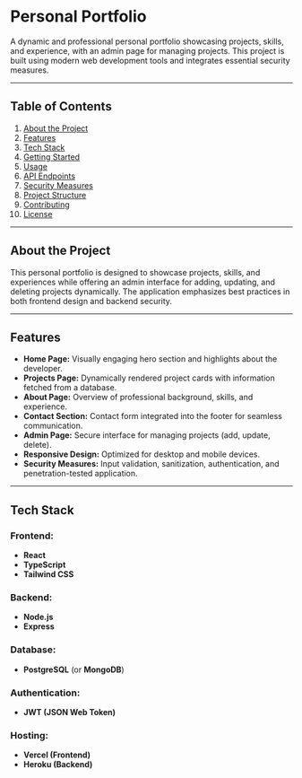 # **Personal Portfolio**

A dynamic and professional personal portfolio showcasing projects, skills, and experience, with an admin page for managing projects. This project is built using modern web development tools and integrates essential security measures.

---

## **Table of Contents**

1. [About the Project](#about-the-project)  
2. [Features](#features)  
3. [Tech Stack](#tech-stack)  
4. [Getting Started](#getting-started)  
5. [Usage](#usage)  
6. [API Endpoints](#api-endpoints)  
7. [Security Measures](#security-measures)  
8. [Project Structure](#project-structure)  
9. [Contributing](#contributing)  
10. [License](#license)

---

## **About the Project**

This personal portfolio is designed to showcase projects, skills, and experiences while offering an admin interface for adding, updating, and deleting projects dynamically. The application emphasizes best practices in both frontend design and backend security.

---

## **Features**

- **Home Page:** Visually engaging hero section and highlights about the developer.
- **Projects Page:** Dynamically rendered project cards with information fetched from a database.
- **About Page:** Overview of professional background, skills, and experience.
- **Contact Section:** Contact form integrated into the footer for seamless communication.
- **Admin Page:** Secure interface for managing projects (add, update, delete).
- **Responsive Design:** Optimized for desktop and mobile devices.
- **Security Measures:** Input validation, sanitization, authentication, and penetration-tested application.

---

## **Tech Stack**

### Frontend:
- **React**  
- **TypeScript**  
- **Tailwind CSS**

### Backend:
- **Node.js**  
- **Express**  

### Database:
- **PostgreSQL** (or **MongoDB**)  

### Authentication:
- **JWT (JSON Web Token)**

### Hosting:
- **Vercel (Frontend)**  
- **Heroku (Backend)**  

